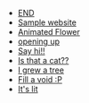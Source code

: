 
<ul>
   <li><a href="https://thesleepyhead.github.io/d1.html" target="_blank">END</a></li>
   <li><a href="https://thesleepyhead.github.io/home.html" target="_blank">Sample website</a></li>
   <li><a href="https://thesleepyhead.github.io/flower.html" target="_blank">Animated Flower</a></li>
   <li><a href="https://thesleepyhead.github.io/d3.html" target="_blank">opening up</a></li>
   <li><a href="https://thesleepyhead.github.io/d4.html" target="_blank">Say hi!!</a></li>
   <li><a href="https://thesleepyhead.github.io/d5.html" target="_blank">Is that a cat??</a></li>
   <li><a href="https://thesleepyhead.github.io/d6.html" target="_blank">I grew a tree</a></li>
   <li><a href="https://thesleepyhead.github.io/d7.html" target="_blank">Fill a void :P</a></li>
   <li><a href="https://thesleepyhead.github.io/candle.html" target="_blank">It's lit</a></li>
</ul>
